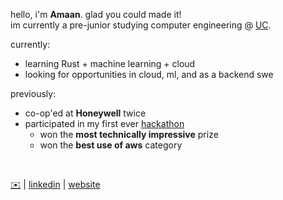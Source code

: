 hello, i'm **Amaan**. glad you could made it!
<br />
im currently a pre-junior studying computer engineering @ [UC](https://www.uc.edu/).

currently:
- learning Rust + machine learning + cloud
- looking for opportunities in cloud, ml, and as a backend swe

previously:
- co-op'ed at **Honeywell** twice
- participated in my first ever [hackathon](https://www.linkedin.com/posts/aniruddhan-ramesh-7854a0221_im-beyond-excited-to-share-that-my-team-activity-7302402548357857280-JjZy?utm_source=share&utm_medium=member_desktop&rcm=ACoAAD6CRZEBddecKFUeZqS7s8HAXqDXvhaUCB8)
    - won the **most technically impressive** prize
    - won the **best use of aws** category

<br />


[✉️](mailto:bilwarad@mail.uc.edu) | [linkedin](https://www.linkedin.com/in/amaanbilwar/) | [website](amaanbilwarcom.vercel.app)
